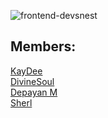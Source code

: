 ![frontend-devsnest](https://socialify.git.ci/Team-Focussed/frontend-devsnest/image?description=1&font=Raleway&forks=1&issues=1&language=1&owner=1&pattern=Diagonal%20Stripes&pulls=1&stargazers=1&theme=Dark)

## Members:
[KayDee](https://github.com/kaydee0502) <br>
[DivineSoul](https://github.com/CodeBlooded-RahulMaurya) <br>
[Depayan M](https://github.com/DepayanMondal) <br>
[Sherl](https://github.com/aayushi221) <br>
